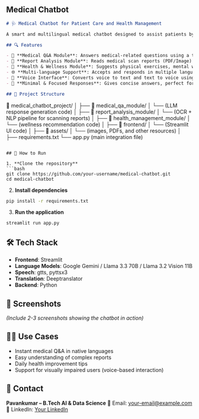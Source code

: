 ## Medical Chatbot

```markdown
# 🩺 Medical Chatbot for Patient Care and Health Management

A smart and multilingual medical chatbot designed to assist patients by answering health queries, analyzing medical reports, and offering holistic wellness suggestions. Built using AI, NLP, and Deep Learning technologies with a user-friendly Streamlit interface.

## 🔍 Features

- 🧠 **Medical Q&A Module**: Answers medical-related questions using a trained LLM and using RAG Pipeline.
- 📄 **Report Analysis Module**: Reads medical scan reports (PDF/Image) and provides key insights finetuned LLM.
- 🌿 **Health & Wellness Module**: Suggests physical exercises, mental wellness tips, and health management advice.
- 🌐 **Multi-language Support**: Accepts and responds in multiple languages.
- 🎤 **Voice Interface**: Converts voice to text and text to voice using Speech-to-Text and Text-to-Speech.
- 💬 **Minimal & Focused Responses**: Gives concise answers, perfect for real-time assistance.

## 🧱 Project Structure

```

📁 medical\_chatbot\_project/
│
├── 📁 medical\_qa\_module/
│   └── (LLM response generation code)
│
├── 📁 report\_analysis\_module/
│   └── (OCR + NLP pipeline for scanning reports)
│
├── 📁 health\_management\_module/
│   └── (wellness recommendation code)
│
├── 📁 frontend/
│   └── (Streamlit UI code)
│
├── 📁 assets/
│   └── (images, PDFs, and other resources)
│
├── requirements.txt
└── app.py (main integration file)

````

## 🚀 How to Run

1. **Clone the repository**
```bash
git clone https://github.com/your-username/medical-chatbot.git
cd medical-chatbot
````

2. **Install dependencies**

```bash
pip install -r requirements.txt
```

3. **Run the application**

```bash
streamlit run app.py
```

## 🛠️ Tech Stack

* **Frontend**: Streamlit
* **Language Models**: Google Gemini / Llama 3.3 70B / Llama 3.2 Vision 11B
* **Speech**: gtts, pyttsx3
* **Translation**: Deeptranslator
* **Backend**: Python

## 📸 Screenshots

*(Include 2-3 screenshots showing the chatbot in action)*

## 👨‍⚕️ Use Cases

* Instant medical Q\&A in native languages
* Easy understanding of complex reports
* Daily health improvement tips
* Support for visually impaired users (voice-based interaction)

## 🤝 Contact

**Pavankumar – B.Tech AI & Data Science**
📧 Email: [your-email@example.com](mailto:your-email@example.com)
🔗 LinkedIn: [Your LinkedIn](https://linkedin.com/in/yourprofile)

